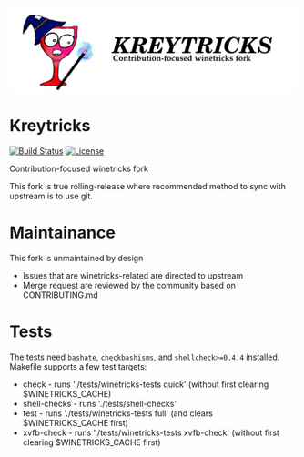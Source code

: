 ![kreytricks_header](/files/img/Kreytricks_header.png)

# Kreytricks
[![Build Status](https://travis-ci.org/kreytricks/kreytricks.svg?branch=master)](https://travis-ci.org/kreytricks/Kreytricks) [![License](http://img.shields.io/:license-lgpl-green.svg)](https://tldrlegal.com/license/gnu-lesser-general-public-license-v2.1-(lgpl-2.1))

Contribution-focused winetricks fork

This fork is true rolling-release where recommended method to sync with upstream is to use git.

# Maintainance
This fork is unmaintained by design
- Issues that are winetricks-related are directed to upstream
- Merge request are reviewed by the community based on CONTRIBUTING.md

# Tests
The tests need `bashate`, `checkbashisms`, and `shellcheck>=0.4.4` installed.
Makefile supports a few test targets:

* check - runs './tests/winetricks-tests quick' (without first clearing $WINETRICKS_CACHE)
* shell-checks - runs './tests/shell-checks'
* test - runs './tests/winetricks-tests full' (and clears $WINETRICKS_CACHE first)
* xvfb-check - runs './tests/winetricks-tests xvfb-check' (without first clearing $WINETRICKS_CACHE first)
